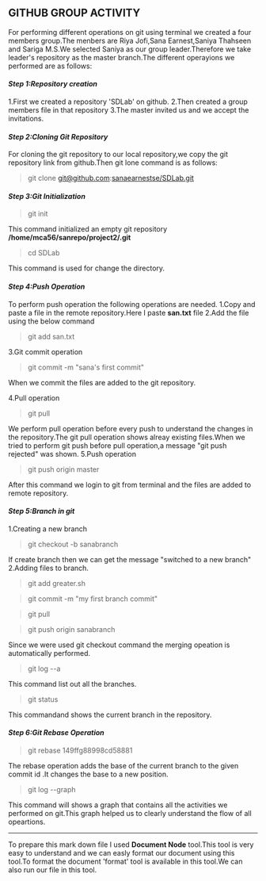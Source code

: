 ﻿## GITHUB GROUP ACTIVITY
For performing different operations on git using terminal we created a four members group.The menbers are Riya Jofi,Sana Earnest,Saniya Thahseen and Sariga M.S.We selected Saniya as our group leader.Therefore we take leader's repository as the master branch.The different operayions we performed are as follows:
#### *Step 1:Repository creation*
1.First we created a repository 'SDLab' on github.
2.Then created a group members file in that repository
3.The master invited us and we accept the invitations.
#### *Step 2:Cloning Git Repository*
For cloning the git repository to our local repository,we copy the git repository link from github.Then git lone command is as follows:
>git clone git@github.com:[sanaearnestse/SDLab.git]()
#### *Step 3:Git Initialization*
>git init

This command initialized an empty git repository **/home/mca56/sanrepo/project2/.git**
>cd SDLab

This command is used for change the directory.
#### *Step 4:Push Operation*
To perform push operation the following operations are needed.
1.Copy and paste a file in the remote repository.Here I paste **san.txt** file
2.Add the file using the below command
>git add san.txt

3.Git commit operation
>git commit -m "sana's first commit"

When we commit the files are added to the git repository.

4.Pull operation
>git pull

We perform pull operation before every push to understand the changes in the repository.The git pull operation shows alreay existing files.When we tried to  perform git push before pull operation,a message "git push rejected" was shown.
5.Push operation
>git push origin master

After this command we login to git from terminal and the files are added to remote repository.

#### *Step 5:Branch in git*
1.Creating a new branch
>git checkout -b sanabranch

If create branch then we can get the message "switched to a new branch"
2.Adding files to branch.
>git add greater.sh

>git commit -m "my first branch commit"

>git pull

>git push origin sanabranch

Since we were used git checkout command the merging opeation is automatically performed.

>git log --a
 
This command list out all the branches.

>git status

This commandand shows the current branch in the repository.

#### *Step 6:Git Rebase Operation*
>git rebase 149ffg88998cd58881

The rebase operation adds the base of the current branch to the given commit id .It changes the base to a new position.

>git log --graph
 
This command will shows a graph that contains all the activities we performed on git.This graph helped us to clearly understand the flow of all opeartions.
 
---
To prepare this mark down file I used **Document Node** tool.This tool is very easy to understand and we can easly format our document using this tool.To format the document 'format' tool is available in this tool.We can also run our file in this tool.




